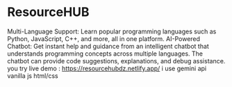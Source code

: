 # ResourceHUB
Multi-Language Support: Learn popular programming languages such as Python, JavaScript,  C++, and more, all in one platform.
AI-Powered Chatbot: Get instant help and guidance from an intelligent chatbot that understands programming concepts across multiple languages. The chatbot can provide code suggestions, explanations, and debug assistance.
you try live demo : https://resourcehubdz.netlify.app/
i use gemini api 
vanilla js 
html/css 
